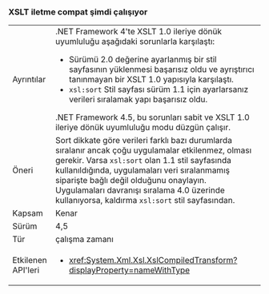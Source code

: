 ### <a name="xslt-forward-compat-now-works"></a>XSLT iletme compat şimdi çalışıyor

|   |   |
|---|---|
|Ayrıntılar|.NET Framework 4'te XSLT 1.0 ileriye dönük uyumluluğu aşağıdaki sorunlarla karşılaştı:<ul><li>Sürümü 2.0 değerine ayarlanmış bir stil sayfasının yüklenmesi başarısız oldu ve ayrıştırıcı tanınmayan bir XSLT 1.0 yapısıyla karşılaştı.</li><li><code>xsl:sort</code> Stil sayfası sürüm 1.1 için ayarlarsanız verileri sıralamak yapı başarısız oldu.</li></ul>.NET Framework 4.5, bu sorunları sabit ve XSLT 1.0 ileriye dönük uyumluluğu modu düzgün çalışır.|
|Öneri|Sort dikkate göre verileri farklı bazı durumlarda sıralanır ancak çoğu uygulamalar etkilenmez, olması gerekir. Varsa <code>xsl:sort</code> olan 1.1 stil sayfasında kullanıldığında, uygulamaları veri sıralanmamış siparişte bağlı değil olduğunu onaylayın. Uygulamaları davranışı sıralama 4.0 üzerinde kullanıyorsa, kaldırma <code>xsl:sort</code> stil sayfasından.|
|Kapsam|Kenar|
|Sürüm|4,5|
|Tür|çalışma zamanı|
|Etkilenen API'leri|<ul><li><xref:System.Xml.Xsl.XslCompiledTransform?displayProperty=nameWithType></li></ul>|


